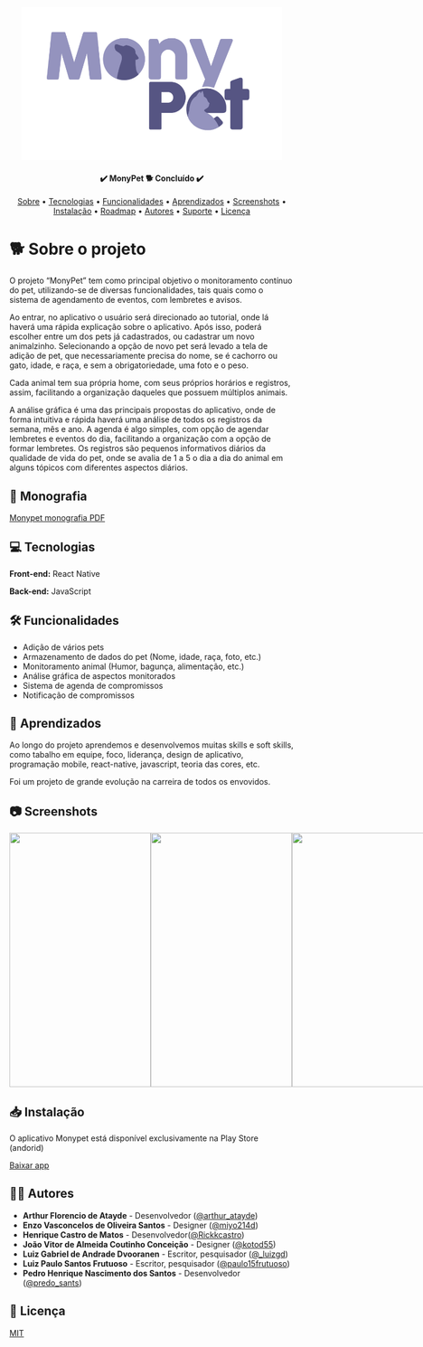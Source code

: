 
<p align="center">
  <img alt="logo monypet" height="270" src="./MonyPetApp/src/assets/images/logo.png">
</p>

<h4 align="center"> 
	✔️  MonyPet 🐕 Concluído ✔️
</h4>

<p align="center">
 <a href="#-sobre-o-projeto">Sobre</a> •
 <a href="#-tecnologias">Tecnologias</a> •
 <a href="#-funcionalidades">Funcionalidades</a> •
 <a href="#-aprendizados">Aprendizados</a> • 
 <a href="#-screenshots">Screenshots</a> •
 <a href="#-instalação">Instalação</a> • 
 <a href="#-roadmap">Roadmap</a> • 
 <a href="#-autores">Autores</a> • 
 <a href="#-suporte">Suporte</a> • 
 <a href="#-licença">Licença</a>
</p>

# 🐕 Sobre o projeto

O projeto “MonyPet” tem como principal objetivo o monitoramento contínuo do pet, utilizando-se de diversas funcionalidades, tais quais como o sistema de agendamento de eventos, com lembretes e avisos. <br>

Ao entrar, no aplicativo o usuário será direcionado ao tutorial, onde lá haverá uma rápida explicação sobre o aplicativo. Após isso, poderá escolher entre um dos pets já cadastrados, ou cadastrar um novo animalzinho. Selecionando a opção de novo pet será levado a tela de adição de pet, que necessariamente precisa do nome, se é cachorro ou gato, idade, e raça, e sem a obrigatoriedade, uma foto e o peso. <br>

Cada animal tem sua própria home, com seus próprios horários e registros, assim, facilitando a organização daqueles que possuem múltiplos animais. <br>

A análise gráfica é uma das principais propostas do aplicativo, onde de forma intuitiva e rápida haverá uma análise de todos os registros da semana, mês e ano. A agenda é algo simples, com opção de agendar lembretes e eventos do dia, facilitando a organização com a opção de formar lembretes. Os registros são pequenos informativos diários da qualidade de vida do pet, onde se avalia de 1 a 5 o dia a dia do animal em alguns tópicos com diferentes aspectos diários.

## 📖 Monografia
[Monypet monografia PDF](/MonyPet_monografia.pdf)

## 💻 Tecnologias

**Front-end:** React Native 

**Back-end:** JavaScript


## 🛠 Funcionalidades

- Adição de vários pets
- Armazenamento de dados do pet (Nome, idade, raça, foto, etc.)
- Monitoramento animal (Humor, bagunça, alimentação, etc.)
- Análise gráfica de aspectos monitorados
- Sistema de agenda de compromissos
- Notificação de compromissos


## 🧩 Aprendizados

Ao longo do projeto aprendemos e desenvolvemos muitas skills e soft skills, como tabalho em equipe, foco, liderança, design de aplicativo, programação mobile, react-native, javascript, teoria das cores, etc.

Foi um projeto de grande evolução na carreira de todos os envovidos.


## 📷 Screenshots

<p style="display: flex;">
	<image width="250px" height="450" src="https://play-lh.googleusercontent.com/bvrPwNzyqH80JPJrl6LytSjkrcUe3f0S2QSbIKHj9D-ZWNWrwXl3g1I-V9XFD99_-w=w2560-h1440-rw"/>
	<image width="250px" height="450" src="https://play-lh.googleusercontent.com/bbaStO_pzqVuDCPEMnEWW9oQJzn_JYGnAmyBG4oPiJ-eH6BQywFTN5AshqMvPP6xRQ=w2560-h1440-rw"/>
	<image width="250px" height="450" src="https://play-lh.googleusercontent.com/tOLfV8l35Gu9wHz64inXpWnub84-kMAOMu88X8YnC6ZJ61hu3YP7TdVXzaPLI7PFvt0=w2560-h1440-rw"/>
	<image width="250px" height="450" src="https://play-lh.googleusercontent.com/DjdTiSaFm3XSGAPvpP7V14d2IsnKQh9_NGxm5vNs0LiD5uwpgu0lW8xtVkGulYJ2ZQ=w2560-h1440-rw"/>
</p>

## 📥 Instalação

O aplicativo Monypet está disponível exclusivamente na Play Store (andorid)

[Baixar app](https://play.google.com/store/apps/details?id=com.GreenCubesDeveloper.MonyPet&hl=pt_BR&gl=US)


## 👨‍🎓 Autores

- **Arthur Florencio de Atayde** - Desenvolvedor  ([@arthur_atayde](https://www.instagram.com/arthur_atayde/))
- **Enzo Vasconcelos de Oliveira Santos** - Designer ([@miyo214d](https://www.instagram.com/miyo214d/))
- **Henrique Castro de Matos** - Desenvolvedor([@Rickkcastro](https://github.com/RickkCastro/))
- **João Vitor de Almeida Coutinho Conceição** - Designer ([@kotod55](https://www.instagram.com/kotod55/))
- **Luiz Gabriel de Andrade Dvooranen** - Escritor, pesquisador ([@_luizgd](https://www.instagram.com/_luizgd/))
- **Luiz Paulo Santos Frutuoso** - Escritor, pesquisador ([@paulo15frutuoso](https://www.instagram.com/paulo15frutuoso/))
- **Pedro Henrique Nascimento dos Santos** - Desenvolvedor ([@predo_sants](https://www.instagram.com/predo_sants/))

## 📃 Licença

[MIT](https://choosealicense.com/licenses/mit/)

